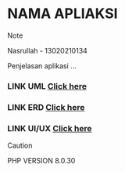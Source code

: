 
# NAMA APLIAKSI
> [!NOTE]
> Nasrullah - 13020210134


Penjelasan aplikasi ...



### LINK UML [Click here](https://drive.google.com/file/d/1f8IS6r13hGTsoHEPrlGKfqRiTcy7Nvp6/view?usp=sharing)
### LINK ERD [Click here](https://drive.google.com/file/d/1DbKUbbk48IbHFtLxFLOD0VclwGNlEo5K/view?usp=sharing)
### LINK UI/UX [Click here](https://drive.google.com/drive/folders/1Svr03cEgHT1-8UEMbmAvpEhgo3GpzpIS?usp=sharing)


> [!CAUTION]
> PHP VERSION 8.0.30